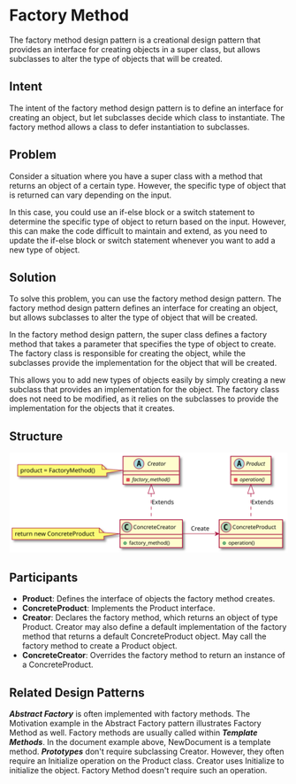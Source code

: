 # Factory Method 
The factory method design pattern is a creational design pattern that provides an interface for creating objects in a super class, but allows subclasses to alter the type of objects that will be created.

## Intent
The intent of the factory method design pattern is to define an interface for creating an object, but let subclasses decide which class to instantiate. The factory method allows a class to defer instantiation to subclasses.

## Problem
Consider a situation where you have a super class with a method that returns an object of a certain type. However, the specific type of object that is returned can vary depending on the input.

In this case, you could use an if-else block or a switch statement to determine the specific type of object to return based on the input. However, this can make the code difficult to maintain and extend, as you need to update the if-else block or switch statement whenever you want to add a new type of object.

## Solution
To solve this problem, you can use the factory method design pattern. The factory method design pattern defines an interface for creating an object, but allows subclasses to alter the type of object that will be created.

In the factory method design pattern, the super class defines a factory method that takes a parameter that specifies the type of object to create. The factory class is responsible for creating the object, while the subclasses provide the implementation for the object that will be created.

This allows you to add new types of objects easily by simply creating a new subclass that provides an implementation for the object. The factory class does not need to be modified, as it relies on the subclasses to provide the implementation for the objects that it creates.

## Structure

![FactoryMethod](../../svg//factory_method.svg)

## Participants
- **Product**: Defines the interface of objects the factory method creates.
- **ConcreteProduct**: Implements the Product interface.
- **Creator**: Declares the factory method, which returns an object of type Product. Creator may also define a default implementation of the factory method that returns a default ConcreteProduct object.
May call the factory method to create a Product object.
- **ConcreteCreator**: Overrides the factory method to return an instance of a ConcreteProduct.

## Related Design Patterns
***Abstract Factory*** is often implemented with factory methods. The Motivation
example in the Abstract Factory pattern illustrates Factory Method as well.
Factory methods are usually called within ***Template Methods***. In the document example above, NewDocument is a template method.
***Prototypes*** don't require subclassing Creator. However, they often require
an Initialize operation on the Product class. Creator uses Initialize to initialize the
object. Factory Method doesn't require such an operation.